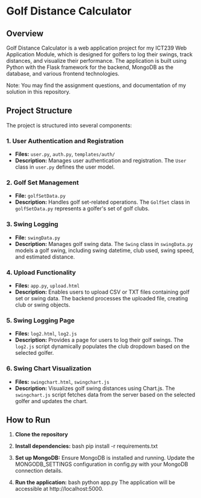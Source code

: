 # Golf Distance Calculator

## Overview

Golf Distance Calculator is a web application project for my ICT239 Web Application Module, which is designed for golfers to log their swings, track distances, and visualize their performance. The application is built using Python with the Flask framework for the backend, MongoDB as the database, and various frontend technologies.

Note: You may find the assignment questions, and documentation of my solution in this repository.

## Project Structure

The project is structured into several components:

### 1. User Authentication and Registration

- **Files:** `user.py`, `auth.py`, `templates/auth/`
- **Description:** Manages user authentication and registration. The `User` class in `user.py` defines the user model.

### 2. Golf Set Management

- **File:** `golfSetData.py`
- **Description:** Handles golf set-related operations. The `GolfSet` class in `golfSetData.py` represents a golfer's set of golf clubs.

### 3. Swing Logging

- **File:** `swingData.py`
- **Description:** Manages golf swing data. The `Swing` class in `swingData.py` models a golf swing, including swing datetime, club used, swing speed, and estimated distance.

### 4. Upload Functionality

- **Files:** `app.py`, `upload.html`
- **Description:** Enables users to upload CSV or TXT files containing golf set or swing data. The backend processes the uploaded file, creating club or swing objects.

### 5. Swing Logging Page

- **Files:** `log2.html`, `log2.js`
- **Description:** Provides a page for users to log their golf swings. The `log2.js` script dynamically populates the club dropdown based on the selected golfer.

### 6. Swing Chart Visualization

- **Files:** `swingchart.html`, `swingchart.js`
- **Description:** Visualizes golf swing distances using Chart.js. The `swingchart.js` script fetches data from the server based on the selected golfer and updates the chart.

## How to Run

1. **Clone the repository**

2. **Install dependencies:**
bash
pip install -r requirements.txt

3. **Set up MongoDB:**
Ensure MongoDB is installed and running.
Update the MONGODB_SETTINGS configuration in config.py with your MongoDB connection details.

4. **Run the application:**
bash
python app.py
The application will be accessible at http://localhost:5000.
